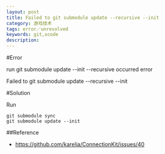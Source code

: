 ```yaml
---
layout: post
title: Failed to git submodule update --recursive --init
category: 游戏技术
tags: error／unresolved
keywords: git,xcode
description: 
---
```

#Error

run git submodule update --init --recursive occurred error

Failed to git submodule update --recursive --init

#Solution

Run

    git submodule sync
    git submodule update --init

##Reference
* <https://github.com/karelia/ConnectionKit/issues/40>